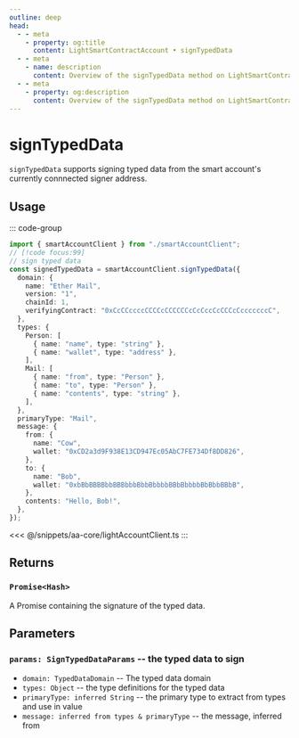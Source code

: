 ```yaml
---
outline: deep
head:
  - - meta
    - property: og:title
      content: LightSmartContractAccount • signTypedData
  - - meta
    - name: description
      content: Overview of the signTypedData method on LightSmartContractAccount
  - - meta
    - property: og:description
      content: Overview of the signTypedData method on LightSmartContractAccount
---
```


# signTypedData

`signTypedData` supports signing typed data from the smart account's currently connnected signer address.

## Usage

::: code-group

```ts [example.ts]
import { smartAccountClient } from "./smartAccountClient";
// [!code focus:99]
// sign typed data
const signedTypedData = smartAccountClient.signTypedData({
  domain: {
    name: "Ether Mail",
    version: "1",
    chainId: 1,
    verifyingContract: "0xCcCCccccCCCCcCCCCCCcCcCccCcCCCcCcccccccC",
  },
  types: {
    Person: [
      { name: "name", type: "string" },
      { name: "wallet", type: "address" },
    ],
    Mail: [
      { name: "from", type: "Person" },
      { name: "to", type: "Person" },
      { name: "contents", type: "string" },
    ],
  },
  primaryType: "Mail",
  message: {
    from: {
      name: "Cow",
      wallet: "0xCD2a3d9F938E13CD947Ec05AbC7FE734Df8DD826",
    },
    to: {
      name: "Bob",
      wallet: "0xbBbBBBBbbBBBbbbBbbBbbbbBBbBbbbbBbBbbBBbB",
    },
    contents: "Hello, Bob!",
  },
});
```

<<< @/snippets/aa-core/lightAccountClient.ts
:::

## Returns

### `Promise<Hash>`

A Promise containing the signature of the typed data.

## Parameters

### `params: SignTypedDataParams` -- the typed data to sign

- `domain: TypedDataDomain` -- The typed data domain
- `types: Object` -- the type definitions for the typed data
- `primaryType: inferred String` -- the primary type to extract from types and use in value
- `message: inferred from types & primaryType` -- the message, inferred from
